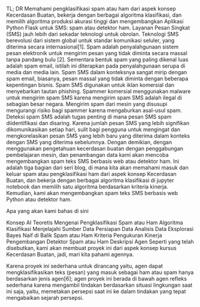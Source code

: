 TL; DR Memahami pengklasifikasi spam atau ham dari aspek konsep Kecerdasan Buatan, bekerja dengan berbagai algoritma klasifikasi, dan memilih algoritma produksi akurasi tinggi dan mengembangkan Aplikasi Python Flask untuk SMS: spam atau detektor ham.
Layanan Pesan Singkat (SMS) jauh lebih dari sekadar teknologi untuk obrolan. Teknologi SMS berevolusi dari sistem global untuk standar komunikasi seluler, yang diterima secara internasional[1]. Spam adalah penyalahgunaan sistem pesan elektronik untuk mengirim pesan yang tidak diminta secara massal tanpa pandang bulu [2]. Sementara bentuk spam yang paling dikenal luas adalah spam email, istilah ini diterapkan pada penyalahgunaan serupa di media dan media lain. Spam SMS dalam konteksnya sangat mirip dengan spam email, biasanya, pesan massal yang tidak diminta dengan beberapa kepentingan bisnis. Spam SMS digunakan untuk iklan komersial dan menyebarkan tautan phishing. Spammer komersial menggunakan malware untuk mengirim spam SMS karena mengirim spam SMS adalah ilegal di sebagian besar negara. Mengirim spam dari mesin yang disusupi mengurangi risiko bagi spammer karena mengaburkan asal-usul spam.
Deteksi spam SMS adalah tugas penting di mana pesan SMS spam diidentifikasi dan disaring. Karena jumlah pesan SMS yang lebih signifikan dikomunikasikan setiap hari, sulit bagi pengguna untuk mengingat dan mengkorelasikan pesan SMS yang lebih baru yang diterima dalam konteks dengan SMS yang diterima sebelumnya. Dengan demikian, dengan menggunakan pengetahuan kecerdasan buatan dengan penggabungan pembelajaran mesin, dan penambangan data kami akan mencoba mengembangkan spam teks SMS berbasis web atau detektor ham.
Ini adalah tiga bagian dari seri blog, di mana kita akan memahami masuk dan keluar spam atau pengklasifikasi ham dari aspek konsep Kecerdasan Buatan, dan bekerja dengan berbagai algoritma klasifikasi di jupyter notebook dan memilih satu algoritma berdasarkan kriteria kinerja. Kemudian, kami akan mengembangkan spam teks SMS berbasis web Python atau detektor ham.

Apa yang akan kami bahas di sini

Konsep AI Teoretis Mengenai Pengklasifikasi Spam atau Ham
Algoritma Klasifikasi
Menjelajahi Sumber Data
Persiapan Data
Analisis Data Eksplorasi
Bayes Naif di Balik Spam atau Ham
Kriteria Pengukuran Kinerja
Pengembangan Detektor Spam atau Ham
Deskripsi Agen
Seperti yang telah disebutkan, kami akan membuat proyek ini dari aspek konsep kursus Kecerdasan Buatan, jadi, mari kita pahami agennya.

Karena proyek ini sederhana untuk dirancang yaitu, agen dapat mengklasifikasikan teks (pesan) yang masuk sebagai ham atau spam hanya berdasarkan jenis agen[6]; agen proyek ini berada di bawah agen refleks sederhana karena mengambil tindakan berdasarkan situasi lingkungan saat ini saja, yaitu, memetakan persepsi saat ini ke dalam tindakan yang tepat mengabaikan sejarah persepsi. 
